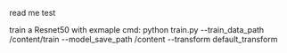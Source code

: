 read me test

train a Resnet50 with exmaple cmd:
python train.py --train_data_path /content/train --model_save_path /content --transform default_transform
